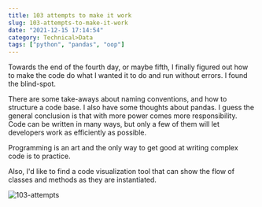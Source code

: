 ```yaml
---
title: 103 attempts to make it work
slug: 103-attempts-to-make-it-work
date: "2021-12-15 17:14:54"
category: Technical>Data
tags: ["python", "pandas", "oop"]
---
```


Towards the end of the fourth day, or maybe fifth, I finally figured out how to
make the code do what I wanted it to do and run without errors. I found the
blind-spot.

There are some take-aways about naming conventions, and how to structure a code
base. I also have some thoughts about pandas. I guess the general conclusion is
that with more power comes more responsibility. Code can be written in many
ways, but only a few of them will let developers work as efficiently as
possible.

Programming is an art and the only way to get good at writing complex code is to
practice.

Also, I'd like to find a code visualization tool that can show the flow of classes and
methods as they are instantiated.

![103-attempts](/static/images/103-airflow.png)
